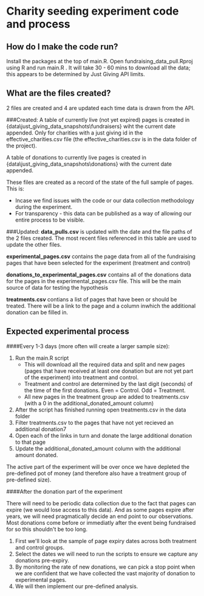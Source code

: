 # Charity seeding experiment code and process

## How do I make the code run?
Install the packages at the top of main.R.
Open fundraising_data_pull.Rproj using R and run main.R . 
It will take 30 - 60 mins to download all the data; this appears to be determined by Just Giving API limits.

## What are the files created?
2 files are created and 4 are updated each time data is drawn from the API.

###Created:
A table of currently live (not yet expired) pages is created in {data\just_giving_data_snapshots\fundraisers} wiht the current date appended. Only for charities with a just giving id in the effective_charities.csv file (the effective_charities.csv is in the data folder of the project).

A table of donations to currently live pages is created in {data\just_giving_data_snapshots\donations} with the current date appended.

These files are created as a record of the state of the full sample of pages. This is:
* Incase we find issues with the code or our data collection methodology during the experiment.
* For transparency - this data can be published as a way of allowing our entire process to be visible.

###Updated:
**data_pulls.csv** is updated with the date and the file paths of the 2 files created. The most recent files referenced in this table are used to update the other files.

**experimental_pages.csv** contains the page data from all of the fundraising pages that have been selected for the experiment (treatment and control)

**donations_to_experimental_pages.csv** contains all of the donations data for the pages in the experimental_pages.csv file. This will be the main source of data for testing the hypothesis

**treatments.csv** contians a list of pages that have been or should be treated. There will be a link to the page and a column inwhich the additional donation can be filled in.

## Expected experimental process

####Every 1-3 days (more often will create a larger sample size):
1. Run the main.R script
	+ This will download all the required data and split and new pages (pages that have received at least one donation but are not yet part of the experiment) into treatment and control.
	+ Treatment and control are determined by the last digit (seconds) of the time of the first donations. Even = Control. Odd = Treatment.
	+ All new pages in the treatment group are added to treatments.csv (with a 0 in the additional_donated_amount column)
2. After the script has finished running open treatments.csv in the data folder
3. Filter treatments.csv to the pages that have not yet recieved an additional donation7
4. Open each of the links in turn and donate the large additional donation to that page
5. Update the additional_donated_amount column with the additional amount donated.

The active part of the experiment will be over once we have depleted the pre-defined pot of money (and therefore also have a treatment group of pre-defined size).

####After the donation part of the experiment 

There will need to be periodic data collection due to the fact that pages can expire (we would lose access to this data). And as some pages expire after years, we will need pragmatically decide an end point to our observations. Most donations come before or immediatly after the event being fundraised for so this shouldn't be too long.

1. First we'll look at the sample of page expiry dates across both treatment and control groups.
2. Select the dates we will need to run the scripts to ensure we capture any donations pre-expiry.
3. By monitoring the rate of new donations, we can pick a stop point when we are confident that we have collected the vast majority of donation to experimental pages.
4. We will then implement our pre-defined analysis.


